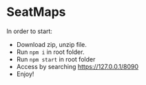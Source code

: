 # SeatMaps
In order to start:
- Download zip, unzip file.
- Run `npm i` in root folder.
- Run `npm start` in root folder
- Access by searching https://127.0.0.1/8090
- Enjoy!
